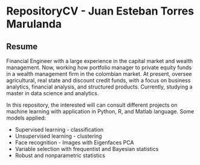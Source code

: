 # RepositoryCV - Juan Esteban Torres Marulanda

## Resume

Financial Engineer with a large experience in the capital market and wealth management. Now,
working how portfolio manager to private equity funds in a wealth management firm in the
colombian market. At present, oversee agricultural, real state and discount credit funds, with a
focus on business analytics, financial analysis, and structured products. Currently, studying a
master in data science and analytics.

In this repository, the interested will can consult different projects on machine learning with
application in Python, R, and Matlab language. Some models applied:

* Supervised learning - classification
* Unsupervised learning - clustering
* Face recognition - Images with Eigenfaces PCA
* Variable selection with frequentist and Bayesian statistics
* Robust and nonparametric statistics

